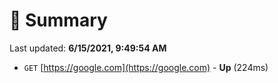 # 📖 Summary
Last updated: **6/15/2021, 9:49:54 AM**

- `GET` [https://google.com](https://google.com) - **Up** (224ms)

